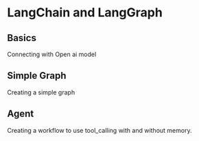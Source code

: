 # LangChain and LangGraph

## Basics
Connecting with Open ai model

## Simple Graph
Creating a simple graph

## Agent
Creating a workflow to use tool_calling with and without memory.
